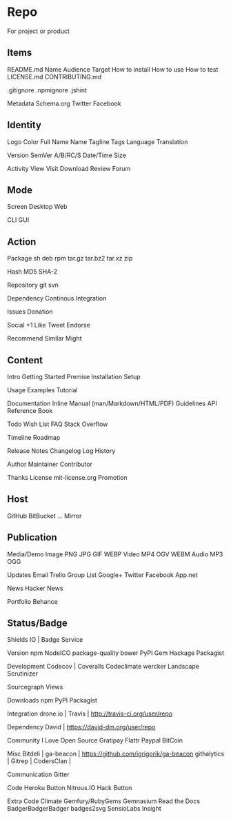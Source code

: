 Repo
====

For project or product

Items
-----

README.md
  Name
  Audience Target
  How to install
  How to use
  How to test
LICENSE.md
CONTRIBUTING.md

.gitignore
.npmignore
.jshint

Metadata
  Schema.org
  Twitter
  Facebook

Identity
--------

Logo
Color
Full Name
Name
Tagline
Tags
Language
Translation

Version
  SemVer
  A/B/RC/S
Date/Time
Size

Activity
View
Visit
Download
Review
Forum

Mode
----

Screen
  Desktop
  Web

CLI
GUI

Action
------

Package
  sh
  deb
  rpm
  tar.gz
  tar.bz2
  tar.xz
  zip

Hash
  MD5
  SHA-2

Repository
  git
  svn

Dependency
Continous Integration

Issues
Donation

Social
  +1
  Like
  Tweet
  Endorse

Recommend
  Similar
  Might

Content
-------

Intro
Getting Started
Premise
Installation
Setup

Usage
Examples
Tutorial

Documentation
  Inline
  Manual (man/Markdown/HTML/PDF)
  Guidelines
  API Reference
    Book

Todo
Wish List
FAQ
  Stack Overflow

Timeline
Roadmap

Release Notes
Changelog
  Log
History

Author
Maintainer
Contributor

Thanks
License
  mit-license.org
Promotion

Host
----

GitHub
BitBucket
...
Mirror

Publication
-----------

Media/Demo
  Image
    PNG
    JPG
    GIF
    WEBP
  Video
    MP4
    OGV
    WEBM
  Audio
    MP3
    OGG

Updates
  Email
    Trello
    Group
    List
  Google+
  Twitter
  Facebook
  App.net

News
  Hacker News

Portfolio
  Behance

Status/Badge
------------

Shields IO | Badge Service

Version
  npm
    NodeICO
    package-quality
  bower
  PyPI
  Gem
  Hackage
  Packagist

Development
  Codecov | Coveralls
  Codeclimate
  wercker
  Landscape
  Scrutinizer

Sourcegraph
  Views

Downloads
  npm
  PyPI
  Packagist

Integration
  drone.io | 
  Travis | http://travis-ci.org/user/repo

Dependency
  David | https://david-dm.org/user/repo

Community
  I Love Open Source
  Gratipay
  Flattr
  Paypal
  BitCoin

Misc
  Bitdeli | 
  ga-beacon | https://github.com/igrigorik/ga-beacon
  githalytics | 
  Gitrep | 
  CodersClan | 

Communication
  Gitter

Code
  Heroku Button
  Nitrous.IO Hack Button

Extra
  Code Climate
  Gemfury/RubyGems
  Gemnasium
  Read the Docs
  BadgerBadgerBadger
  badges2svg
  SensioLabs Insight

